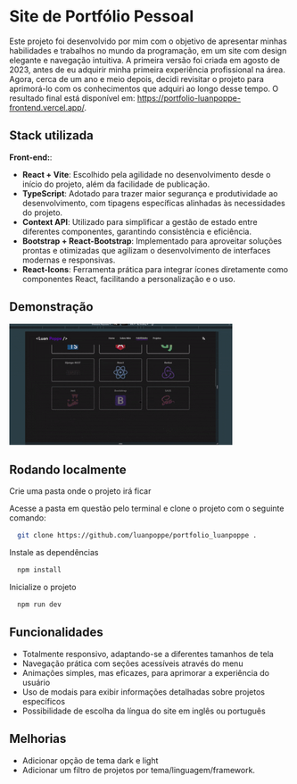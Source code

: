 # Site de Portfólio Pessoal

Este projeto foi desenvolvido por mim com o objetivo de apresentar minhas habilidades e trabalhos no mundo da programação, em um site com design elegante e navegação intuitiva. A primeira versão foi criada em agosto de 2023, antes de eu adquirir minha primeira experiência profissional na área. Agora, cerca de um ano e meio depois, decidi revisitar o projeto para aprimorá-lo com os conhecimentos que adquiri ao longo desse tempo. O resultado final está disponível em: https://portfolio-luanpoppe-frontend.vercel.app/.

## Stack utilizada

**Front-end:**:
- **React + Vite**: Escolhido pela agilidade no desenvolvimento desde o início do projeto, além da facilidade de publicação.
- **TypeScript**: Adotado para trazer maior segurança e produtividade ao desenvolvimento, com tipagens específicas alinhadas às necessidades do projeto.
- **Context API**: Utilizado para simplificar a gestão de estado entre diferentes componentes, garantindo consistência e eficiência.
- **Bootstrap + React-Bootstrap**: Implementado para aproveitar soluções prontas e otimizadas que agilizam o desenvolvimento de interfaces modernas e responsivas.
- **React-Icons**: Ferramenta prática para integrar ícones diretamente como componentes React, facilitando a personalização e o uso.


## Demonstração
![alt text](public/previa-site-gif.gif)

## Rodando localmente

Crie uma pasta onde o projeto irá ficar

Acesse a pasta em questão pelo terminal e clone o projeto com o seguinte comando:
```bash
  git clone https://github.com/luanpoppe/portfolio_luanpoppe .
```

Instale as dependências
```bash
  npm install
```

Inicialize o projeto

```bash
  npm run dev
```


## Funcionalidades
- Totalmente responsivo, adaptando-se a diferentes tamanhos de tela
- Navegação prática com seções acessíveis através do menu
- Animações simples, mas eficazes, para aprimorar a experiência do usuário
- Uso de modais para exibir informações detalhadas sobre projetos específicos
- Possibilidade de escolha da língua do site em inglês ou português


## Melhorias
- Adicionar opção de tema dark e light
- Adicionar um filtro de projetos por tema/linguagem/framework.